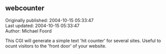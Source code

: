 ## webcounter  
Originally published: 2004-10-15 05:33:47  
Last updated: 2004-10-15 05:33:47  
Author: Michael Foord  
  
This CGI will generate a simple text 'hit counter' for several sites.
Useful to ocunt visitors to the 'front door' of your website.